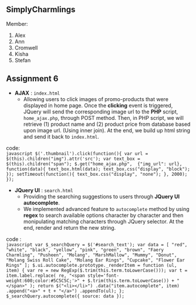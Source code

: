 SimplyCharmlings
---
Member:
  1. Alex
  2. Ann
  3. Cromwell
  4. Kisha
  5. Stefan     

Assignment 6
---
  * **AJAX** : `index.html`
    * Allowing users to click images of promo-products that were displayed in home page. Once the **clicking** event is triggered, JQuery will send the corresponding image url to the **PHP** script, `home_ajax.php`, through POST method. Then, in PHP script, we will retrieve (1) product name and (2) product price from database based upon image url. (Using inner join). At the end, we build up html string and send it back to `index.html`.

code:     
      ```javascript
      $('.thumbnail').click(function(){
        var url = $(this).children("img").attr('src');
        var text_box = $(this).children("span");
        $.get("home_ajax.php", 
              {"img_url": url}, 
              function(data){
          text_box.html(data);
          text_box.css("display", "block");
        });
        setTimeout(function(){
          text_box.css("display", "none");
        }, 2000);
      });
      ```
  * **JQuery UI** : `search.html`
    * Providing the searching suggestions to users through **JQuery UI autocomplete**.
    * We implemented advanced feature to `autocomplete` method by using **regex** to search available options character by character and then monipulating matching characters through JQuery selector. At the end, render and return the new string.

code :     
      ```javascript
      var $_searchQuery = $('#search_text');
      var data = [
        "red",
        "white",
        "black",
        "yellow",
        "pink",
        "green",
        "brown",
        "Faery Charmling",
        "Pusheen",
        "Molang",
        "MarshMallow",
        "Mummy",
        "Donut",
        "Molang Swiss Roll Cake",
        "Molang Ear Rings",
        "Cupcake",
        "Flower Ear Rings"
      ];
      $.ui.autocomplete.prototype._renderItem = function (ul, item) {
          var re = new RegExp($.trim(this.term.toLowerCase()));
          var t = item.label.replace(
            re,
            "<span style='font-weight:600;color:#5C5C5C;'>" +
            $.trim(this.term.toLowerCase()) + "</span>"
          );
          return $("<li></li>")
              .data("item.autocomplete", item)
              .append("<a>" + t + "</a>")
              .appendTo(ul);
      };
      $_searchQuery.autocomplete({
        source: data
      });
      ```
